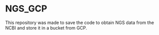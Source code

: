 # NGS_GCP
This repository was made to save the code to obtain NGS data from the NCBI and store it in a bucket from GCP.
